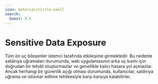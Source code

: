 ```yaml
---
icon: material/circle-small
search:
  boost: 0.5
---
```


# Sensitive Data Exposure

Tüm ön uç bileşenler istemci tarafında etkileşime girmektedir. Bu nedenle saldırıya uğramaları durumunda, web uygulamasının arka uç kısmı için doğrudan bir tehdit oluşturmazlar ve genellikle kalıcı hasara yol açmazlar. Ancak herhangi bir güvenlik açığı olması durumunda, kullanıcılar, saldırıya uğrama ve istismar edilme tehlikesiyle karşı karşıya kalabilirler.

